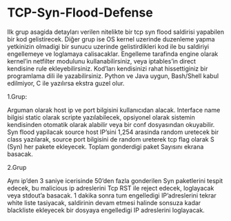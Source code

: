 # TCP-Syn-Flood-Defense

Ilk grup asagida detayları verilen nitelikte bir tcp syn flood saldirisi yapabilen bir kod gelistirecek.  Diğer grup ise OS kernel uzerinde duzenleme yapma yetkinizin olmadigi bir sunucu uzerinde gelistirdikleri kod ile bu saldiriyi engellemeye ve loglamaya calisacaklar. Engelleme tarafinda engine olarak kernel’in netfilter modulunu kullanabilirsiniz, veya iptables’in direct kendisine rule ekleyebilirsiniz. Kod’ları kendisinizi rahat hissettiginiz bir programlama dili ile yazabilirsiniz.  Python ve Java uygun,  Bash/Shell kabul edilmiyor,  C ile yazılırsa ekstra guzel olur.




1.Grup:

Arguman olarak host ip ve port bilgisini kullanıcıdan alacak. Interface name bilgisi static olarak scripte yazılabilecek, opsiyonel olarak sistemin kendisinden otomatik olarak alabilir veya bir conf dosyasından okuyabilir.
Syn flood yapilacak source host IP’sini 1,254 arasinda random uretecek bir class yazılarak,  source port bilgisini de random ureterek tcp flag olarak S (Syn) her pakete ekleyecek. Toplam gonderdigi paket
Sayısını ekrana basacak.


2.Grup

Aynı ip’den 3 saniye icerisinde 50’den fazla gonderilen Syn paketlerini tespit edecek,  bu malicious ip adreslerini Tcp RST ile reject edecek, loglayacak veya stdout’a basacak. 1 dakika sonra tum engelledigi IP’adreslerini tekrar white liste tasiyacak, saldirinin devam etmesi halinde sonsuza kadar blackliste ekleyecek bir dosyaya engelledigi IP adreslerini loglayacak.
